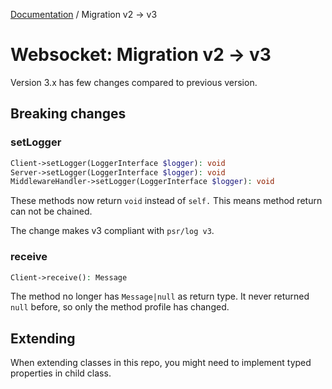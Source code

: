 [Documentation](Index.md) / Migration v2 -> v3

# Websocket: Migration v2 -> v3

Version 3.x has few changes compared to previous version.

## Breaking changes

### setLogger

```php
Client->setLogger(LoggerInterface $logger): void
Server->setLogger(LoggerInterface $logger): void
MiddlewareHandler->setLogger(LoggerInterface $logger): void
```

These methods now return `void` instead of `self.`
This means method return can not be chained.

The change makes v3 compliant with `psr/log v3`.

### receive

```php
Client->receive(): Message
```

The method no longer has `Message|null` as return type.
It never returned `null` before, so only the method profile has changed.

## Extending

When extending classes in this repo, you might need to implement typed properties in child class.
